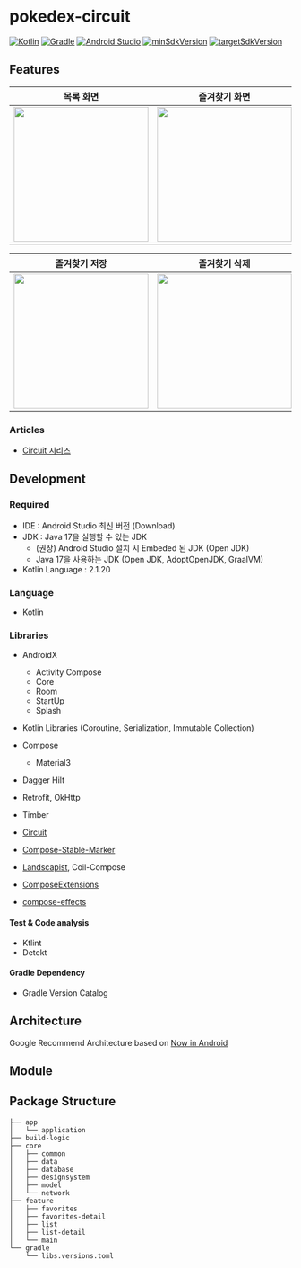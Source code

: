 # pokedex-circuit
[![Kotlin](https://img.shields.io/badge/Kotlin-2.1.20-blue.svg)](https://kotlinlang.org)
[![Gradle](https://img.shields.io/badge/gradle-8.10-green.svg)](https://gradle.org/)
[![Android Studio](https://img.shields.io/badge/Android%20Studio-2024.3.1%20%28Meerkat%29-green)](https://developer.android.com/studio)
[![minSdkVersion](https://img.shields.io/badge/minSdkVersion-26-red)](https://developer.android.com/distribute/best-practices/develop/target-sdk)
[![targetSdkVersion](https://img.shields.io/badge/targetSdkVersion-35-orange)](https://developer.android.com/distribute/best-practices/develop/target-sdk)
<br/>

## Features
|목록 화면|즐겨찾기 화면|
|:-----:|:-----:|
|<img width="240" src="https://github.com/user-attachments/assets/a4063504-25b1-4347-9862-288aaa17cd20">|<img width="240" src="https://github.com/user-attachments/assets/12e89854-b62c-4743-a2cf-f224bba6f52a">|

|즐겨찾기 저장|즐겨찾기 삭제|
|:-----:|:-----:|
|<img width="240" src="https://github.com/user-attachments/assets/723d85ec-3abe-40e6-927e-2c44c87b6916">|<img width="240" src="https://github.com/user-attachments/assets/058ed80b-70cb-412e-8cf6-0fa8b0423daa">|

### Articles
- [Circuit 시리즈](https://velog.io/@mraz3068/series/Circuit)

## Development

### Required

- IDE : Android Studio 최신 버전 (Download)
- JDK : Java 17을 실행할 수 있는 JDK
    - (권장) Android Studio 설치 시 Embeded 된 JDK (Open JDK)
    - Java 17을 사용하는 JDK (Open JDK, AdoptOpenJDK, GraalVM)     
- Kotlin Language : 2.1.20

### Language

- Kotlin

### Libraries

- AndroidX
  - Activity Compose
  - Core
  - Room
  - StartUp
  - Splash

- Kotlin Libraries (Coroutine, Serialization, Immutable Collection)
- Compose
  - Material3

- Dagger Hilt
- Retrofit, OkHttp
- Timber
- [Circuit](https://github.com/slackhq/circuit)
- [Compose-Stable-Marker](https://github.com/skydoves/compose-stable-marker)
- [Landscapist](https://github.com/skydoves/landscapist), Coil-Compose
- [ComposeExtensions](https://github.com/taehwandev/ComposeExtensions)
- [compose-effects](https://github.com/skydoves/compose-effects)

#### Test & Code analysis

- Ktlint
- Detekt

#### Gradle Dependency

- Gradle Version Catalog

## Architecture
Google Recommend Architecture based on [Now in Android](https://github.com/android/nowinandroid)

## Module

## Package Structure
```
├── app
│   └── application
├── build-logic
├── core
│   ├── common
│   ├── data
│   ├── database
│   ├── designsystem
│   ├── model
│   └── network
├── feature
│   ├── favorites
│   ├── favorites-detail
│   ├── list
│   ├── list-detail
│   └── main
└── gradle
    └── libs.versions.toml
```
<br/>
